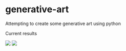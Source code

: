 # generative-art
Attempting to create some generative art using python

Current results

![]('./test.png')
![]('./test2.png')